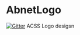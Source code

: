 # AbnetLogo

[![Gitter](https://badges.gitter.im/Join%20Chat.svg)](https://gitter.im/mystiqueninja/AbnetLogo?utm_source=badge&utm_medium=badge&utm_campaign=pr-badge&utm_content=badge)
ACSS Logo desigsn
